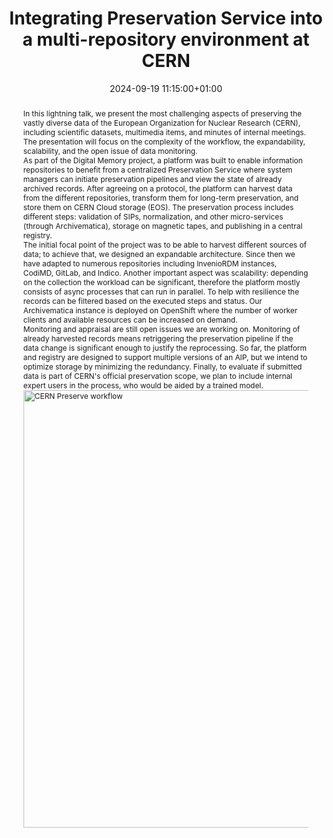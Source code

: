 ---
abstract: "In this lightning talk, we present the most challenging aspects of preserving
  the vastly diverse data of the European Organization for Nuclear Research (CERN),
  including scientific datasets, multimedia items, and minutes of internal meetings.
  The presentation will focus on the complexity of the workflow, the expandability,
  scalability, and the open issue of data monitoring.\n\nAs part of the Digital Memory
  project, a platform was built to enable information repositories to benefit from
  a centralized Preservation Service where system managers can initiate preservation
  pipelines and view the state of already archived records. After agreeing on a protocol,
  the platform can harvest data from the different repositories, transform them for
  long-term preservation, and store them on CERN Cloud storage (EOS). The preservation
  process includes different steps: validation of SIPs, normalization, and other micro-services
  (through Archivematica), storage on magnetic tapes, and publishing in a central
  registry.\n\nThe initial focal point of the project was to be able to harvest different
  sources of data; to achieve that, we designed an expandable architecture. Since
  then we have adapted to numerous repositories including InvenioRDM instances, CodiMD,
  GitLab, and Indico.\nAnother important aspect was scalability: depending on the
  collection the workload can be significant, therefore the platform mostly consists
  of async processes that can run in parallel. To help with resilience the records
  can be filtered based on the executed steps and status. Our Archivematica instance
  is deployed on OpenShift where the number of worker clients and available resources
  can be increased on demand.\n\nMonitoring and appraisal are still open issues we
  are working on. Monitoring of already harvested records means retriggering the preservation
  pipeline if the data change is significant enough to justify the reprocessing. So
  far, the platform and registry are designed to support multiple versions of an AIP,
  but we intend to optimize storage by minimizing the redundancy. \nFinally, to evaluate
  if submitted data is part of CERN's official preservation scope, we plan to include
  internal expert users in the process, who would be aided by a trained model.\n\n<img
  src=\"https://digital-memory-project.web.cern.ch/sites/default/files/inline-images/preserve_flow.jpeg\"
  width=\"700\" alt=\"CERN Preserve workflow\">"
creators:
- Jean-Yves Le Meur
- ' Panna Liptak'
date: 2024-09-19 11:15:00+01:00
document_url: https://zenodo.org/records/13646193/download/pdf
grand_parent: iPRES
institutions: []
keywords:
- information technology for dp
- scaling up
landing_page_url: https://zenodo.org/records/13646193
language: eng
layout: publication
license: Creative Commons Attribution Share-Alike 4.0 (CC-BY-SA-4.0)
notes_url: https://docs.google.com/document/d/1Hf-VavCLYwGskk3JdDbnPOALZtP2Yd4w2pe_5Evkxg8/edit#heading=h.aar4tupij1po
parent: iPRES 2024
publication_type: lightning talk
size: null
slides_url: https://zenodo.org/records/13646193
source_name: iPRES
stream_url: https://www.archief.vlaanderen.be/archief/records/dossiers/5acb210228ce4315ae650812d056a482329eb83ed2dc42398a51505dc153be81/documents/95ca2a083ac641f99b58185549d7c5407e49ac128c9e45efb96d32698a8f023a
title: Integrating Preservation Service into a multi-repository environment at CERN
year: 2024
---